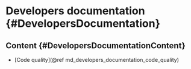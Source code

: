 # Developers documentation {#DevelopersDocumentation}

## Content {#DevelopersDocumentationContent}

- [Code quality](@ref md_developers_documentation_code_quality)
